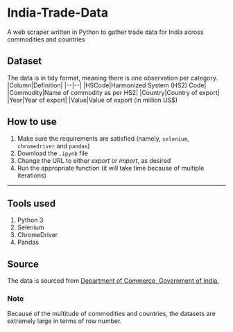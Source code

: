 # India-Trade-Data

A web scraper written in Python to gather trade data for India across commodities and countries

## Dataset
The data is in tidy format, meaning there is one observation per category.
|Column|Definition|
|--|--|
|HSCode|Harmonized System (HS2) Code|
|Commodity|Name of commodity as per HS2|
|Country|Country of export|
|Year|Year of export|
|Value|Value of export (in million US$)

## How to use
1. Make sure the requirements are satisfied (namely, `selenium`, `chromedriver` and `pandas`)
2. Download the `.ipynb` file
3. Change the URL to either *export* or *import*, as desired
4. Run the appropriate function (it will take time because of multiple iterations)

---
## Tools used
1. Python 3
2. Selenium
3. ChromeDriver
4. Pandas

## Source
The data is sourced from [Department of Commerce, Government of India.](https://commerce-app.gov.in/eidb/Default.asp)
### Note
Because of the multitude of commodities and countries, the datasets are extremely large in terms of row number.